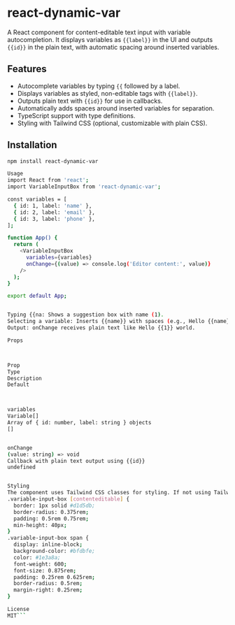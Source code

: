 # react-dynamic-var

A React component for content-editable text input with variable autocompletion. It displays variables as `{{label}}` in the UI and outputs `{{id}}` in the plain text, with automatic spacing around inserted variables.

## Features
- Autocomplete variables by typing `{{` followed by a label.
- Displays variables as styled, non-editable tags with `{{label}}`.
- Outputs plain text with `{{id}}` for use in callbacks.
- Automatically adds spaces around inserted variables for separation.
- TypeScript support with type definitions.
- Styling with Tailwind CSS (optional, customizable with plain CSS).

## Installation

```bash
npm install react-dynamic-var

Usage
import React from 'react';
import VariableInputBox from 'react-dynamic-var';

const variables = [
  { id: 1, label: 'name' },
  { id: 2, label: 'email' },
  { id: 3, label: 'phone' },
];

function App() {
  return (
    <VariableInputBox
      variables={variables}
      onChange={(value) => console.log('Editor content:', value)}
    />
  );
}

export default App;


Typing {{na: Shows a suggestion box with name (1).
Selecting a variable: Inserts {{name}} with spaces (e.g., Hello {{name}} world).
Output: onChange receives plain text like Hello {{1}} world.

Props



Prop
Type
Description
Default



variables
Variable[]
Array of { id: number, label: string } objects
[]


onChange
(value: string) => void
Callback with plain text output using {{id}}
undefined


Styling
The component uses Tailwind CSS classes for styling. If not using Tailwind, override styles with custom CSS:
.variable-input-box [contenteditable] {
  border: 1px solid #d1d5db;
  border-radius: 0.375rem;
  padding: 0.5rem 0.75rem;
  min-height: 40px;
}
.variable-input-box span {
  display: inline-block;
  background-color: #bfdbfe;
  color: #1e3a8a;
  font-weight: 600;
  font-size: 0.875rem;
  padding: 0.25rem 0.625rem;
  border-radius: 0.5rem;
  margin-right: 0.25rem;
}

License
MIT```
